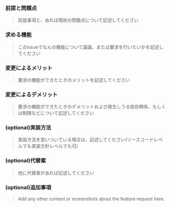 ### 前提と問題点
> 前提事項と、あれば現状の問題点について記述してください

### 求める機能
> このissueでなんの機能について議論、または要求を行いたいかを記述してください

### 変更によるメリット
> 要求の機能ができたときのメリットを記述してください

### 変更によるデメリット
> 要求の機能ができたときのデメリットおよび発生しうる依存関係、もしくは制限などについて記述してください

### (optional)実装方法
> 実装方法を思いついている場合は、記述してください(ソースコードレベルでも実装方針レベルでも可)

### (optional)代替案
> 他に代替案があれば記述してください

### (optional)追加事項
> Add any other context or screenshots about the feature request here.
